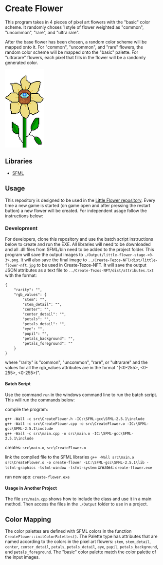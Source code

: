 # Create Flower
This program takes in 4 pieces of pixel art flowers with the "basic" color scheme. It randomly choses 1 style of flower weighted as "common", "uncommon", "rare", and "ultra rare".

After the base flower has been chosen, a random color scheme will be mapped onto it. For "common", "uncommon", and "rare" flowers, the random color scheme will be mapped onto the "basic" palette. For "ultrarare" flowers, each pixel that fills in the flower will be a randomly generated color.

![common little flower stage 3](https://github.com/reganwillis/Create-Flower/blob/58f38bdf95587115ee7064fcfbfc95532e83bfc9/Input/little-flower-stage-3-common.png)

## Libraries
* [SFML](https://www.sfml-dev.org/download/sfml/2.5.1/)

## Usage
This repository is designed to be used in the [Little Flower repository](https://github.com/reganwillis/Little-Flower). Every time a new game is started (on game open and after pressing the restart button) a new flower will be created. For independent usage follow the instructions below:

### Development
For developers, clone this repository and use the batch script instructions below to create and run the EXE. All libraries will need to be downloaded and all .dll files from SFML/bin need to be added to the project folder. This program will save the output images to `./Output/little-flower-stage-<0-3>.png`. It will also save the final image to `../Create-Tezos-NFT/dist/little-flower-nft.jpg` to be used in Create-Tezos-NFT. It will save the output JSON attributes as a text file to `../Create-Tezos-NFT/dist/attributes.txt` with the format:

    {
        "rarity": "",
        "rgb_values": {
            "stem": "",
            "stem_detail": "",
            "center": "",
            "center_detail": "",
            "petals": "",
            "petals_detail": "",
            "eye": "",
            "pupil": "",
            "petals_background": "",
            "petals_foreground": ""
        }
    }
where "rarity" is "common", "uncommon", "rare", or "ultrarare" and the values for all the rgb_values attributes are in the format "(<0-255>, <0-255>, <0-255>)".

#### Batch Script
Use the command `run` in the windows command line to run the batch script. This will run the commands below:

compile the program:
    
    g++ -Wall -c src\CreateFlower.h -IC:\SFML-gcc\SFML-2.5.1\include
    g++ -Wall -c src\CreateFlower.cpp -o src\CreateFlower.o -IC:\SFML-gcc\SFML-2.5.1\include
    g++ -Wall -c src\main.cpp -o src\main.o -IC:\SFML-gcc\SFML-2.5.1\include
creates: `src\main.o`, `src\CreateFlower.o`

link the compiled file to the SFML libraries
`g++ -Wall src\main.o src\CreateFlower.o -o create-flower -LC:\SFML-gcc\SFML-2.5.1\lib -lsfml-graphics -lsfml-window -lsfml-system`
creates: `create-flower.exe`

run new app:
`create-flower.exe`

#### Usage in Another Project
The file `src/main.cpp` shows how to include the class and use it in a main method. Then access the files in the `./Output` folder to use in a project.

## Color Mapping
The color palettes are defined with SFML colors in the function `CreateFlower::initColorPalettes()`. The Palette type has attributes that are named according to the colors in the pixel art flowers: `stem`, `stem_detail`, `center`, `center_detail`, `petals`, `petals_detail`, `eye`, `pupil`, `petals_background`, and `petals_foreground`. The "basic" color palette match the color palette of the input images.